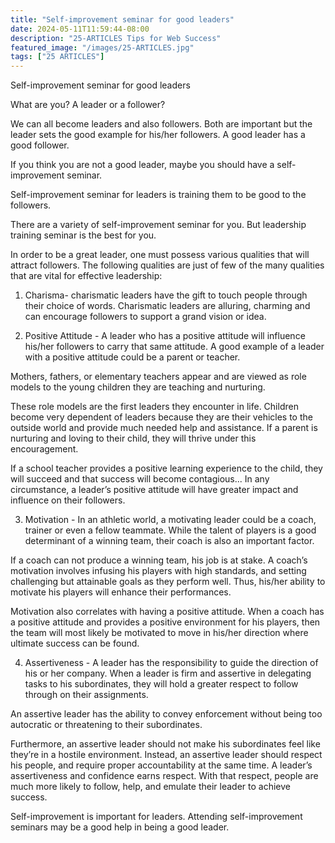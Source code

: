 ```yaml
---
title: "Self-improvement seminar for good leaders"
date: 2024-05-11T11:59:44-08:00
description: "25-ARTICLES Tips for Web Success"
featured_image: "/images/25-ARTICLES.jpg"
tags: ["25 ARTICLES"]
---
```


Self-improvement seminar for good leaders


What are you? A leader or a follower?

We can all become leaders and also followers. Both are important but the leader sets the good example for his/her followers. A good leader has a good follower.

If you think you are not a good leader, maybe you should have a self-improvement seminar.

Self-improvement seminar for leaders is training them to be good to the followers.

There are a variety of self-improvement seminar for you. But leadership training seminar is the best for you. 

In order to be a great leader, one must possess various qualities that will attract followers. The following qualities are just of few of the many qualities that are vital for effective leadership:

1. Charisma- charismatic leaders have the gift to touch people through their choice of words. Charismatic leaders are alluring, charming and can encourage followers to support a grand vision or idea. 

2. Positive Attitude - A leader who has a positive attitude will influence his/her followers to carry that same attitude. A good example of a leader with a positive attitude could be a parent or teacher. 

Mothers, fathers, or elementary teachers appear and are viewed as role models to the young children they are teaching and nurturing. 

These role models are the first leaders they encounter in life. Children become very dependent of leaders because they are their vehicles to the outside world and provide much needed help and assistance. 
If a parent is nurturing and loving to their child, they will thrive under this encouragement. 

If a school teacher provides a positive learning experience to the child, they will succeed and that success will become contagious... In any circumstance, a leader’s positive attitude will have greater impact and influence on their followers. 

3. Motivation - In an athletic world, a motivating leader could be a coach, trainer or even a fellow teammate. While the talent of players is a good determinant of a winning team, their coach is also an important factor. 

If a coach can not produce a winning team, his job is at stake. A coach’s motivation involves infusing his players with high standards, and setting challenging but attainable goals as they perform well. Thus, his/her ability to motivate his players will enhance their performances.

Motivation also correlates with having a positive attitude. When a coach has a positive attitude and provides a positive environment for his players, then the team will most likely be motivated to move in his/her direction where ultimate success can be found. 

4. Assertiveness - A leader has the responsibility to guide the direction of his or her company. When a leader is firm and assertive in delegating tasks to his subordinates, they will hold a greater respect to follow through on their assignments. 

An assertive leader has the ability to convey enforcement without being too autocratic or threatening to their subordinates. 

Furthermore, an assertive leader should not make his subordinates feel like they’re in a hostile environment. Instead, an assertive leader should respect his people, and require proper accountability at the same time. A leader’s assertiveness and confidence earns respect. With that respect, people are much more likely to follow, help, and emulate their leader to achieve success. 

Self-improvement is important for leaders. Attending self-improvement seminars may be a good help in being a good leader.


